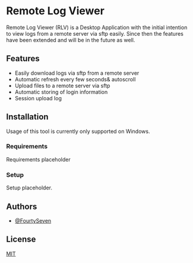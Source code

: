 # Remote Log Viewer

Remote Log Viewer (RLV) is a Desktop Application with the initial intention to view logs from a remote server via sftp easily. Since then the features have been extended and will be in the future as well. 


## Features

- Easily download logs via sftp from a remote server
- Automatic refresh every few seconds& autoscroll
- Upload files to a remote server via sftp
- Automatic storing of login information
- Session upload log

## Installation

Usage of this tool is currently only supported on Windows.

### Requirements

Requirements placeholder

### Setup

Setup placeholder.

## Authors

- [@FourtySeven](https://github.com/FourtySeven047)


## License

[MIT](https://choosealicense.com/licenses/mit/)

